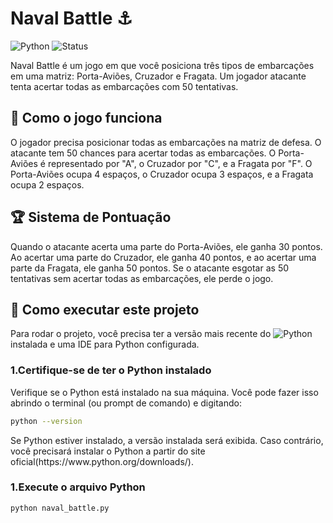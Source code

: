  
# Naval Battle ⚓
![Python](https://img.shields.io/badge/Python-3.8+-blue.svg)
![Status](https://img.shields.io/badge/Status-Concluído-brightgreen.svg)

<p>Naval Battle é um jogo em que você posiciona três tipos de embarcações em uma matriz: Porta-Aviões, Cruzador e Fragata. Um jogador atacante tenta acertar todas as embarcações com 50 tentativas. </p>

## 📖 Como o jogo funciona

<p>O jogador precisa posicionar todas as embarcações na matriz de defesa. O atacante tem 50 chances para acertar todas as embarcações. O Porta-Aviões é representado por "A", o Cruzador por "C", e a Fragata por "F". O Porta-Aviões ocupa 4 espaços, o Cruzador ocupa 3 espaços, e a Fragata ocupa 2 espaços.</p>

## 🏆 Sistema de Pontuação

<p>Quando o atacante acerta uma parte do Porta-Aviões, ele ganha 30 pontos. Ao acertar uma parte do Cruzador, ele ganha 40 pontos, e ao acertar uma parte da Fragata, ele ganha 50 pontos. Se o atacante esgotar as 50 tentativas sem acertar todas as embarcações, ele perde o jogo.</p>


## 🚀 Como executar este projeto

<p>Para rodar o projeto, você precisa ter a versão mais recente do <img src="https://img.shields.io/badge/Python-3776AB?style=flat-square&logo=python&logoColor=white" alt="Python"> instalada e uma IDE para Python configurada.</p>
  
### 1.Certifique-se de ter o Python instalado</li></h3>
<p>Verifique se o Python está instalado na sua máquina. Você pode fazer isso abrindo o terminal (ou prompt de comando) e digitando:</p>

```bash
python --version
```
</p>Se Python estiver instalado, a versão instalada será exibida. Caso contrário, você precisará instalar o Python a partir do site oficial(https://www.python.org/downloads/).</p>

### 1.Execute o arquivo Python

```bash
python naval_battle.py
```
 
